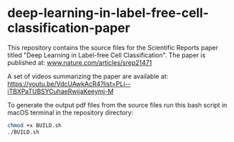 # deep-learning-in-label-free-cell-classification-paper
This repository contains the source files for the Scientific Reports paper titled "Deep Learning in Label-free Cell Classification". The paper is published at:
www.nature.com/articles/srep21471

A set of videos summarizing the paper are available at:
https://youtu.be/VdcUAwkAcR4?list=PLj--iTBXPaTUBSYCuhaeRwijaKeeymj-M

To generate the output pdf files from the source files run this bash script in macOS terminal in the repository directory:
```Bash
chmod +x BUILD.sh
./BUILD.sh
```
